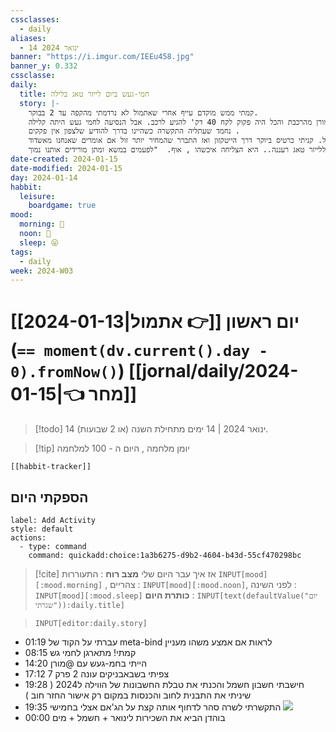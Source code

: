 ```yaml
---
cssclasses:
  - daily
aliases:
  - 14 ינואר 2024
banner: "https://i.imgur.com/IEEu458.jpg"
banner_y: 0.332
cssclasse: 
daily:
  title: חמי-געש ביום לייזר טאג בלילה
  story: |-
    קמתי ממש מוקדם עייף אחרי שאתמול לא נרדמתי מהקפה עד 2 בבוקר. 
    יצאתי להביא את מורן מהרכבת והכל היה פקוק לקח 40 דק' להגיע לרכב. אבל הנסיעה לחמי געש היתה קלילה. 
    נחמד שעתליה התקשרה כשהיינו בדרך להודיע שלצפון אין פקקים . 
    בחמי געש היה נחמד סך הכל. קניתי כרטיס ביוקר דרך הייטקזון ואז התברר שהמחיר יותר זול אם אומרים שאנחנו מאשדוד.. 
    נחתי וענבר שלחה הודעות לשכנע אותי להגיע ללייזר טאג רעננה.. היא הצליחה איכשהו , אוף.  "לפעמים במשא ומתן מורידים אותנו נמוך" 
date-created: 2024-01-15
date-modified: 2024-01-15
day: 2024-01-14
habbit:
  leisure:
    boardgame: true
mood:
  morning: 🙂
  noon: 🙂
  sleep: 😛
tags:
  - daily
week: 2024-W03
---
```


# [[2024-01-13|אתמול 👉]] יום ראשון (**`== moment(dv.current().day - 0).fromNow()`**) [[jornal/daily/2024-01-15|👈 מחר]]

> [!todo]  14 ינואר 2024 |  14 ימים מתחילת השנה (או 2 שבועות).

> [!tip]  יומן מלחמה , היום ה - 100 למלחמה

```meta-bind-embed
[[habbit-tracker]]
```

## הספקתי היום

```meta-bind-button
label: Add Activity
style: default
actions: 
  - type: command
    command: quickadd:choice:1a3b6275-d9b2-4604-b43d-55cf470298bc

```

> [!cite] אז איך עבר היום שלי
> **מצב רוח** :  התעוררות `INPUT[mood][:mood.morning]` , צהריים : `INPUT[mood][:mood.noon]`,  לפני השינה :  `INPUT[mood][:mood.sleep]`
> **כותרת היום** : `INPUT[text(defaultValue("יום שגרתי")):daily.title]`

> ```meta-bind
> INPUT[editor:daily.story]
> ```

- 01:19 עברתי על הקוד של meta-bind לראות אם אמצע משהו מעניין
- 08:15 קמתי! מתארגן לחמי גש
- 14:20 הייתי בחמ-געש עם @מורן
- 17:12 צפיתי בשבאבניקים עונה 2 פרק 7
- 19:28 חישבתי חשבון חשמל והכנתי את טבלת החשבונות של הווילה ל2024 ( שיניתי את התבנית לחוב והכנסות במקום רק אישור החזר חוב )  
- 19:35 התקשרתי לשרה סהר לדחוף אותה קצת על הג'אם אצלי בחמישי
![](https://i.imgur.com/YYUgeof.png)
- 00:00 בוהדן הביא את השכירות לינואר + חשמל + מים
